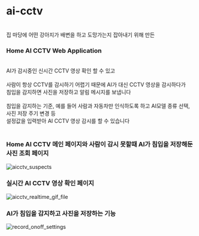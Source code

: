 # ai-cctv
<br>
집 마당에 어떤 강아지가 배변을 하고 도망가는지 잡아내기 위해 만든  
<br>

### Home AI CCTV Web Application  

<br>
AI가 감시중인 신시간 CCTV 영상 확인 할 수 있고
<br>
<br>
사람이 항상 CCTV를 감시하기 어렵기 때문에 AI가 대신 CCTV 영상을 감시하다가  
<br>
침입을 감지하면 사진을 저장하고 알림 메시지를 보냅니다  
<br>
<br>
침입을 감지하는 기준, 예를 들어 사람과 자동차만 인식하도록 하고 AI모델 종류 선택, 사진 저장 주기 변경 등  
<br>
설정값을 입력받아 AI CCTV 영상 감시를 할 수 있습니다  
<br>
<br>

### Home AI CCTV 메인 페이지와 사람이 감시 못할때 AI가 침입을 저장해둔 사진 조회 페이지

![aicctv_suspects](https://github.com/Kyle719/ai-cctv/assets/64996393/ef240bb3-a101-4400-acad-f031b531bc43)


### 실시간 AI CCTV 영상 확인 페이지

![aicctv_realtime_gif_file](https://github.com/Kyle719/ai-cctv/assets/64996393/37ebd858-f905-46d0-939f-a0f4a3053e6f)


### AI가 침입을 감지하고 사진을 저장하는 기능

![record_onoff_settings](https://github.com/Kyle719/ai-cctv/assets/64996393/e488e9a9-3fb8-4cb1-ab64-0a75d7d148bd)




